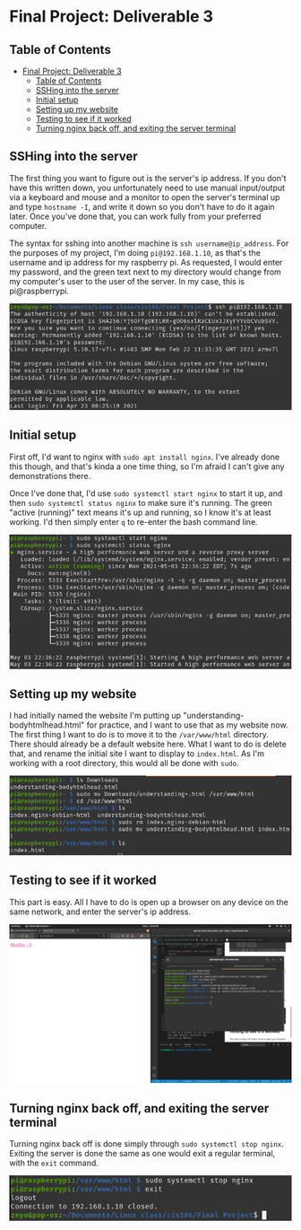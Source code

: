 # Final Project: Deliverable 3

## Table of Contents

- [Final Project: Deliverable 3](#final-project-deliverable-3)
  - [Table of Contents](#table-of-contents)
  - [SSHing into the server](#sshing-into-the-server)
  - [Initial setup](#initial-setup)
  - [Setting up my website](#setting-up-my-website)
  - [Testing to see if it worked](#testing-to-see-if-it-worked)
  - [Turning nginx back off, and exiting the server terminal](#turning-nginx-back-off-and-exiting-the-server-terminal)


## SSHing into the server

The first thing you want to figure out is the server's ip address. If you don't have this written down, you unfortunately need to use manual input/output via a keyboard and mouse and a monitor to open the server's terminal up and type `hostname -I`, and write it down so you don't have to do it again later. Once you've done that, you can work fully from your preferred computer.

The syntax for sshing into another machine is `ssh username@ip_address`. For the purposes of my project, I'm doing `pi@192.168.1.10`, as that's the username and ip address for my raspberry pi. As requested, I would enter my password, and the green text next to my directory would change from my computer's user to the user of the server. In my case, this is pi@raspberrypi.

![SSH](SSH.png)

## Initial setup

First off, I'd want to nginx with `sudo apt install nginx`. I've already done this though, and that's kinda a one time thing, so I'm afraid I can't give any demonstrations there.

Once I've done that, I'd use `sudo systemctl start nginx` to start it up, and then `sudo systemctl status nginx` to make sure it's running. The green "active (running)" text means it's up and running, so I know it's at least working. I'd then simply enter `q` to re-enter the bash command line.

![Starting systemctl and checking its status](systemctl%20start%20and%20status.png)

## Setting up my website

I had initially named the website I'm putting up "understanding-bodyhtmlhead.html" for practice, and I want to use that as my website now. The first thing I want to do is to move it to the `/var/www/html` directory. There should already be a default website here. What I want to do is delete that, and rename the initial site I want to display to `index.html`. As I'm working with a root directory, this would all be done with `sudo`.

![Website setup](WebsiteSetup.png)

## Testing to see if it worked

This part is easy. All I have to do is open up a browser on any device on the same network, and enter the server's ip address.

![BEHOLD](BEHOLD.png)

## Turning nginx back off, and exiting the server terminal

Turning nginx back off is done simply through `sudo systemctl stop nginx`. Exiting the server is done the same as one would exit a regular terminal, with the `exit` command.

![Closing shop](ClosingShop.png)